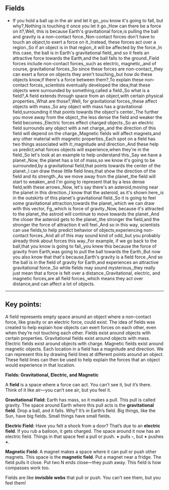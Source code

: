 ## Fields
- If you hold a ball up
in the air and let it go,,you know it's going to fall, but why?,Nothing is touching it once you let it go.,How can there be a force on it?,Well, this is because
Earth's gravitational force,is pulling the ball and
gravity is a non-contact force.,Non-contact forces don't
have to touch an object,to exert a force on it.,Instead, these forces act over a region.,So if an object is in that region,,it will be affected by the force.,In this case, the ball is in
Earth's gravitational field,,and so it feels an attractive
force towards the Earth,and the ball falls to the ground.,Field forces include non-contact forces,,such as electric, magnetic,,and of course, gravitational forces.,So since these forces are non-contact,,they can exert a force on
objects they aren't touching,,but how do these objects know,if there's a force between them?,To explain these non-contact forces,,scientists eventually developed the idea,that these objects were
surrounded by something,called a field.,So what is a field?,A field extends through
space from an object,with certain physical properties.,What are those?,Well, for gravitational forces,,these affect objects with mass.,So any object with mass
has a gravitational field,surrounding it that points
towards the object's center.,The further you move away from the object,,the less dense the field and
weaker the field becomes.,Electric forces effect charged objects.,So an electric field surrounds
any object with a net charge,,and the direction of this field
will depend on the charge.,Magnetic fields will affect magnets,and any other material
with magnetic properties.,Each spot on a field has two
things associated with it:,magnitude and direction.,And these help us predict,what forces objects will experience,when they're in the field.,So let's look at an example
to help understand this.,Say we have a planet.,Now, the planet has a lot of mass,so we know it's going to be surrounded,by a gravitational field,that points towards the
center of the planet.,I can draw these little field lines,that show the direction of
the field and its strength.,As we move away from the planet,,the field will start to weaken,,and I'm going to represent
that by a less dense field,with these arrows.,Now, let's say there's an asteroid,moving near the planet in this direction.,I know that the asteroid,
as it's shown here,,is in the outskirts of this
planet's gravitational field.,So it is going to feel some
gravitational attraction,towards the planet,,which we can draw with this vector, Fg,,which is force of gravity.,Now, because it's attracted to the planet,,the astroid will continue
to move towards the planet.,And the closer the asteroid
gets to the planet,,the stronger the field,and the stronger the force
of attraction it will feel.,And so in this way,
scientists can use fields,to help predict behavior of objects,experiencing non-contact forces.,And all of this may sound kind of odd,,but you probably already
think about forces this way.,For example, if we go back to the ball,that you know is going to fall,,you knew this because the
force of gravity from Earth,was going to pull the
ball towards the Earth.,But now you also know that that's because,Earth's gravity is a field force.,And so the ball is in the
field of gravity for Earth,and experiences an attractive
gravitational force.,So while fields may sound mysterious,,they really just mean that a
force is felt over a distance.,Gravitational, electric,
and magnetic forces,are all field forces,,which means they act over distance,and can affect a lot of objects.
--- 
## Key points:
A field represents empty space around an object where a non-contact force, like gravity or an electric force, could exist.
The idea of fields was created to help explain how objects can exert forces on each other, even when they’re not touching each other.
Fields exist around objects with certain properties.
Gravitational fields exist around objects with mass.
Electric fields exist around objects with charge.
Magnetic fields exist around magnetic objects.
Each location in a field has a magnitude and direction. We can represent this by drawing field lines at different points around an object. These field lines can then be used to help explain the forces that an object would experience in that location.

**Fields: Gravitational, Electric, and Magnetic**

A **field** is a space where a force can act. You can’t see it, but it’s there. Think of it like air—you can’t see air, but you feel it.

**Gravitational Field:**
Earth has mass, so it makes a pull. This pull is called gravity. The space around Earth where this pull acts is the **gravitational field**. Drop a ball, and it falls. Why? It’s in Earth’s field. Big things, like the Sun, have big fields. Small things have small fields.

**Electric Field:**
Have you felt a shock from a door? That’s due to an **electric field**. If you rub a balloon, it gets charged. The space around it now has an electric field. Things in that space feel a pull or push. **+** pulls **-**, but **+** pushes **+**.

**Magnetic Field:**
A magnet makes a space where it can pull or push other magnets. This space is the **magnetic field**. Put a magnet near a fridge. The field pulls it close. Put two N ends close—they push away. This field is how compasses work too.

Fields are like **invisible webs** that pull or push. You can’t see them, but you feel them!
